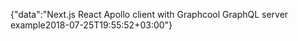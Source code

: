 {"data":"Next.js React Apollo client with Graphcool GraphQL server example2018-07-25T19:55:52+03:00"}
